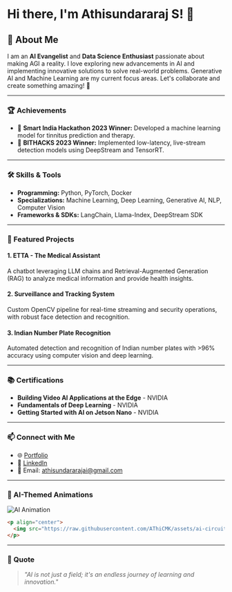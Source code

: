 # Hi there, I'm Athisundararaj S! 👋

## 🚀 About Me
I am an **AI Evangelist** and **Data Science Enthusiast** passionate about making AGI a reality. I love exploring new advancements in AI and implementing innovative solutions to solve real-world problems. Generative AI and Machine Learning are my current focus areas. Let's collaborate and create something amazing! 🌟

---

### 🏆 Achievements
- 🥇 **Smart India Hackathon 2023 Winner:** Developed a machine learning model for tinnitus prediction and therapy.
- 🥇 **BITHACKS 2023 Winner:** Implemented low-latency, live-stream detection models using DeepStream and TensorRT.

---

### 🛠️ Skills & Tools
- **Programming:** Python, PyTorch, Docker
- **Specializations:** Machine Learning, Deep Learning, Generative AI, NLP, Computer Vision
- **Frameworks & SDKs:** LangChain, Llama-Index, DeepStream SDK

---

### 🌟 Featured Projects

#### **1. ETTA - The Medical Assistant**
A chatbot leveraging LLM chains and Retrieval-Augmented Generation (RAG) to analyze medical information and provide health insights.

#### **2. Surveillance and Tracking System**
Custom OpenCV pipeline for real-time streaming and security operations, with robust face detection and recognition.

#### **3. Indian Number Plate Recognition**
Automated detection and recognition of Indian number plates with >96% accuracy using computer vision and deep learning.

---

### 📚 Certifications
- **Building Video AI Applications at the Edge** - NVIDIA
- **Fundamentals of Deep Learning** - NVIDIA
- **Getting Started with AI on Jetson Nano** - NVIDIA

---

### 📫 Connect with Me
- 🌐 [Portfolio](https://github.com/AThiCMK)
- 💼 [LinkedIn](https://www.linkedin.com/in/athisundararaj-s/)
- 📧 Email: athisundararajai@gmail.com

---

### 🌌 AI-Themed Animations
![AI Animation](https://raw.githubusercontent.com/AThiCMK/assets/ai-animation.gif)

```html
<p align="center">
  <img src="https://raw.githubusercontent.com/AThiCMK/assets/ai-circuit.gif" alt="AI-themed circuit animation" width="500"/>
</p>
```

---

### 🖖 Quote
> *"AI is not just a field; it's an endless journey of learning and innovation."*
